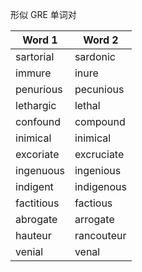 形似 GRE 单词对

| Word 1  | Word 2|
| ------------- | ------------- |
| sartorial  | sardonic  |
| immure  | inure  |
| penurious | pecunious |
| lethargic | lethal |
| confound | compound |
| inimical | inimical |
| excoriate | excruciate |
| ingenuous | ingenious |
| indigent | indigenous |
| factitious | factious |
| abrogate | arrogate |
| hauteur | rancouteur |
| venial | venal | veinal |